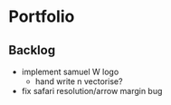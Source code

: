 # Portfolio

## Backlog

- implement samuel W logo
  - hand write n vectorise?
- fix safari resolution/arrow margin bug
